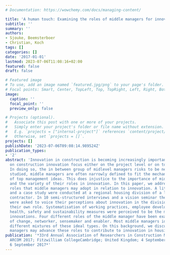 ```yaml
---
# Documentation: https://wowchemy.com/docs/managing-content/

title: 'A human touch: Examining the roles of middle managers for innovation in contractors'
subtitle: ''
summary: ''
authors:
- Sjouke, Beemsterboer
- Christian, Koch
tags: []
categories: []
date: '2017-01-01'
lastmod: 2023-07-06T11:08:16+02:00
featured: false
draft: false

# Featured image
# To use, add an image named `featured.jpg/png` to your page's folder.
# Focal points: Smart, Center, TopLeft, Top, TopRight, Left, Right, BottomLeft, Bottom, BottomRight.
image:
  caption: ''
  focal_point: ''
  preview_only: false

# Projects (optional).
#   Associate this post with one or more of your projects.
#   Simply enter your project's folder or file name without extension.
#   E.g. `projects = ["internal-project"]` references `content/project/deep-learning/index.md`.
#   Otherwise, set `projects = []`.
projects: []
publishDate: '2023-07-06T09:08:14.989524Z'
publication_types:
- '2'
abstract: 'Innovation in construction is becoming increasingly important. Many studies
  on construction innovation focus either on the project level or on top management.
  In doing so, the in between group of midlevel managers risks to be neglected. If
  studied, middle managers are often narrowly defined to fit the mechanistic implementation
  of top management ideas. This does injustice to the importance of middle managers
  and the variety of their roles in innovation. In this paper, we address the different
  roles that middle managers may adopt in relation to innovation. A literature review
  and a case study were conducted at a regional housing division of a large Swedish
  contractor. In 10 semi-structured interviews and a vision seminar the middle managers
  were asked to voice their perceptions about innovation in the division and about
  their own role. Systematisation of working practices, employee development, and
  health, safety and sustainability measures were perceived to be the most important
  innovations. Four different roles of the middle manager have been examined: implementer
  of change, networker, sensemaker and enabler. Most middle managers identified with
  different mixtures of these ideal types. On this background, we discuss how middle
  managers may advance these roles to contribute to innovation in housing construction.  '
publication: '*33rd Annual Association of Researchers in Construction Management Conference,
  ARCOM 2017; Fitzwilliam CollegeCambridge; United Kingdom; 4 September 2017 through
  6 September 2017*'
---
```

